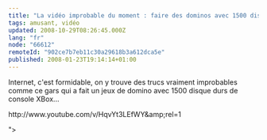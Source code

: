 ```yaml
---
title: "La vidéo improbable du moment : faire des dominos avec 1500 disques durs de XBox"
tags: amusant, vidéo
updated: 2008-10-29T08:26:45.000Z
lang: "fr"
node: "66612"
remoteId: "902ce7b7eb11c30a29618b3a612dca5e"
published: 2008-01-23T19:14:14+01:00
---
```


Internet, c'est formidable, on y trouve des trucs vraiment improbables comme ce gars qui a fait un jeux de domino avec 1500 disque durs de console XBox...


<div class="video">
	<object width="425" height="355" type="application/x-shockwave-flash" data="
http://www.youtube.com/v/HqvYt3LEfWY&amp;rel=1

">
		<param name="movie" value="
http://www.youtube.com/v/HqvYt3LEfWY&amp;rel=1

"></param>
		<param name="allowfullscreen" value="true"></param>
	</object>
</div>

